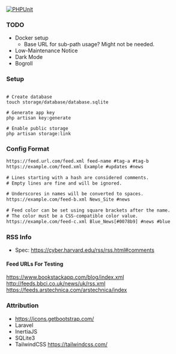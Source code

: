 
[![PHPUnit](https://github.com/ssddanbrown/rss/actions/workflows/phpunit.yml/badge.svg?branch=main)](https://github.com/ssddanbrown/rss/actions/workflows/phpunit.yml)



### TODO

- Docker setup
  - Base URL for sub-path usage? Might not be needed.
- Low-Maintenance Notice
- Dark Mode
- Bogroll

### Setup

```shell

# Create database
touch storage/database/database.sqlite

# Generate app key
php artisan key:generate

# Enable public storage
php artisan storage:link

```

### Config Format

```txt
https://feed.url.com/feed.xml feed-name #tag-a #tag-b
https://example.com/feed.xml Example #updates #news

# Lines starting with a hash are considered comments.
# Empty lines are fine and will be ignored.

# Underscores in names will be converted to spaces.
https://example.com/feed-b.xml News_Site #news

# Feed color can be set using square brackets after the name.
# The color must be a CSS-compatible color value.
https://example.com/feed-c.xml Blue_News[#0078b9] #news #blue
```

### RSS Info

- Spec: https://cyber.harvard.edu/rss/rss.html#comments

#### Feed URLs For Testing

https://www.bookstackapp.com/blog/index.xml
http://feeds.bbci.co.uk/news/uk/rss.xml
https://feeds.arstechnica.com/arstechnica/index

### Attribution

- https://icons.getbootstrap.com/
- Laravel
- InertiaJS
- SQLite3
- TailwindCSS https://tailwindcss.com/

